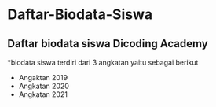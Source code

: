 # Daftar-Biodata-Siswa

Daftar biodata siswa Dicoding Academy
--
*biodata siswa terdiri dari 3 angkatan yaitu sebagai berikut
- Angaktan 2019
- Angkatan 2020
- Angkatan 2021
